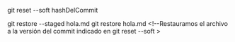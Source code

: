 <!-- hola.md es el archivo en el que hice 3 commits. una linea de codigo por cada uno. para moverse entre ellos de la forma mas seguro es mejor usar --soft en vez de --hard.-->
git reset --soft hashDelCommit
<!--Al usar soft, ya que se cargó un commit en donde el contenido era diferente al actual pero se conservó el contenido actual, se va a considerar como archivo modificado por lo tanto estará en el staging area asi que no podremos hacer el restore directo, debemos sacarlo del staging area con: -->
git restore --staged hola.md <!-- Ahora si podremos restaurar el archivo a la versión del commit invocado. Esto nos puede servir tambien cuando estamos invocando un commit que afecte a mas de un archivo pero no querramos perder el contenido actual de varios de esos. Con hard se restaurarian todos directamente, con --soft ninguno, y nosotros ya seleccionamos cual restaurar sacandolo de la staging area y usando el comando siguiente -->
git restore hola.md <!--Restauramos el archivo a la versión del commit indicado en git reset --soft >
